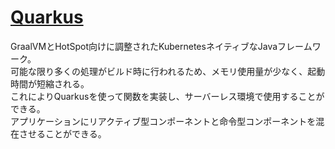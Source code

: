 # [Quarkus](https://ja.quarkus.io/)

GraalVMとHotSpot向けに調整されたKubernetesネイティブなJavaフレームワーク。  
可能な限り多くの処理がビルド時に行われるため、メモリ使用量が少なく、起動時間が短縮される。  
これによりQuarkusを使って関数を実装し、サーバーレス環境で使用することができる。  
アプリケーションにリアクティブ型コンポーネントと命令型コンポーネントを混在させることができる。  